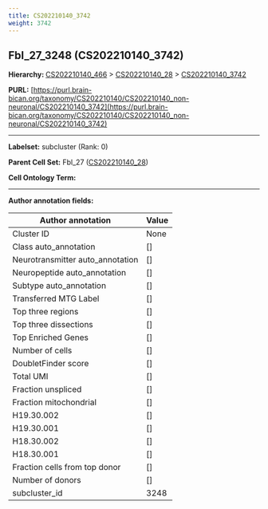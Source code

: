 ```yaml
---
title: CS202210140_3742
weight: 3742
---
```

## Fbl_27_3248 (CS202210140_3742)
<b>Hierarchy: </b>
[CS202210140_466](../CS202210140_466) >
[CS202210140_28](../CS202210140_28) >
[CS202210140_3742](../CS202210140_3742)

**PURL:** [https://purl.brain-bican.org/taxonomy/CS202210140/CS202210140_non-neuronal/CS202210140_3742](https://purl.brain-bican.org/taxonomy/CS202210140/CS202210140_non-neuronal/CS202210140_3742)

---


**Labelset:** subcluster (Rank: 0)

**Parent Cell Set:** Fbl_27 ([CS202210140_28](../CS202210140_28))



**Cell Ontology Term:** 

[MARKER GENES.]: #


---

[TRANSFERRED ANNOTATIONS.]: #


[AUTHOR ANNOTATION FIELDS.]: #


**Author annotation fields:**

| Author annotation | Value |
|-------------------|-------|
|Cluster ID|None|
|Class auto_annotation|[]|
|Neurotransmitter auto_annotation|[]|
|Neuropeptide auto_annotation|[]|
|Subtype auto_annotation|[]|
|Transferred MTG Label|[]|
|Top three regions|[]|
|Top three dissections|[]|
|Top Enriched Genes|[]|
|Number of cells|[]|
|DoubletFinder score|[]|
|Total UMI|[]|
|Fraction unspliced|[]|
|Fraction mitochondrial|[]|
|H19.30.002|[]|
|H19.30.001|[]|
|H18.30.002|[]|
|H18.30.001|[]|
|Fraction cells from top donor|[]|
|Number of donors|[]|
|subcluster_id|3248|
